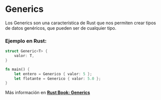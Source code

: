 # Generics
Los Generics son una característica de Rust que nos permiten crear tipos de datos genéricos, que 
pueden ser de cualquier tipo.

### Ejemplo en Rust:
```rust
struct Generic<T> {
    valor: T,
}

fn main() {
    let entero = Generico { valor: 5 };
    let flotante = Generico { valor: 5.0 };
}
```

Más información en [**Rust Book: Generics**](https://rustlanges.github.io/rust-book-es/ch10-00-generics.html)